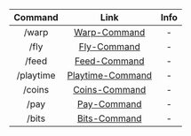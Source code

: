 |  Command  |                  Link                  | Info |
|:---------:|:--------------------------------------:|:----:|
|   /warp   |     [Warp-Command](/commands/warp)     |  -   |
|   /fly    |      [Fly-Command](/commands/fly)      |  -   |
|   /feed   |     [Feed-Command](/commands/feed)     |  -   |
| /playtime | [Playtime-Command](/commands/playtime) |  -   |
|  /coins   |    [Coins-Command](/commands/coins)    |  -   |
|   /pay    |      [Pay-Command](/commands/pay)      |  -   |
|   /bits   |     [Bits-Command](/commands/bits)     |  -   |

